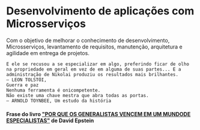 # Desenvolvimento de aplicações com Microsserviços
Com o objetivo de melhorar o conhecimento de desenvolvimento, Microsserviços, levantamento de requisitos, manutenção, arquitetura e agilidade em entrega de projetos. 


````
E ele se recusou a se especializar em algo, preferindo ficar de olho
na propriedade em geral em vez de em alguma de suas partes... E a
administração de Nikolai produziu os resultados mais brilhantes.
— LEON TOLSTÓI, 
Guerra e paz
Nenhuma ferramenta é onicompetente.
Não existe uma chave mestra que abra todas as portas.
— ARNOLD TOYNBEE, Um estudo da história
````
#### Frase do livro ["POR QUE OS GENERALISTAS VENCEM EM UM MUNDODE ESPECIALISTAS"](https://www.amazon.com/Generalistas-Vencem-Especialistas-Portugues-Brasil/dp/6580634340) de David Epstein
